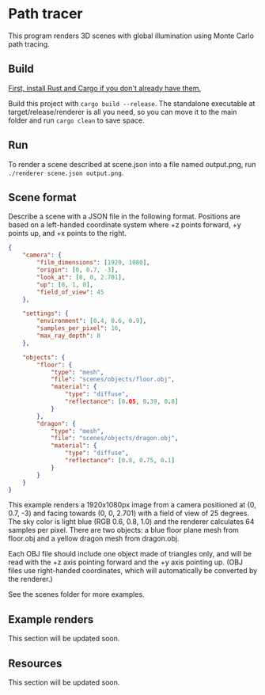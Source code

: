 # Path tracer

This program renders 3D scenes with global illumination using Monte Carlo path tracing.

## Build

[First, install Rust and Cargo if you don't already have them.](https://www.rust-lang.org/learn/get-started)

Build this project with `cargo build --release`. The standalone executable at target/release/renderer is all you need, so you can move it to the main folder and run `cargo clean` to save space.

## Run

To render a scene described at scene.json into a file named output.png, run `./renderer scene.json output.png`.

## Scene format

Describe a scene with a JSON file in the following format. Positions are based on a left-handed coordinate system where +z points forward, +y points up, and +x points to the right.

```json
{
    "camera": {
        "film_dimensions": [1920, 1080], 
        "origin": [0, 0.7, -3],
        "look_at": [0, 0, 2.701],
        "up": [0, 1, 0],
        "field_of_view": 45
    },

    "settings": {
        "environment": [0.4, 0.6, 0.9],
        "samples_per_pixel": 16,
        "max_ray_depth": 8
    },

    "objects": {
        "floor": {
            "type": "mesh",
            "file": "scenes/objects/floor.obj",
            "material": {
                "type": "diffuse",
                "reflectance": [0.05, 0.39, 0.8]
            }
        },
        "dragon": {
            "type": "mesh",
            "file": "scenes/objects/dragon.obj",
            "material": {
                "type": "diffuse",
                "reflectance": [0.8, 0.75, 0.1]
            }
        }
    }
}
```

This example renders a 1920x1080px image from a camera positioned at (0, 0.7, -3) and facing towards (0, 0, 2.701) with a field of view of 25 degrees. The sky color is light blue (RGB 0.6, 0.8, 1.0) and the renderer calculates 64 samples per pixel. There are two objects: a blue floor plane mesh from floor.obj and a yellow dragon mesh from dragon.obj.

Each OBJ file should include one object made of triangles only, and will be read with the +z axis pointing forward and the +y axis pointing up. (OBJ files use right-handed coordinates, which will automatically be converted by the renderer.)

See the scenes folder for more examples.

## Example renders

This section will be updated soon.

## Resources

This section will be updated soon.
